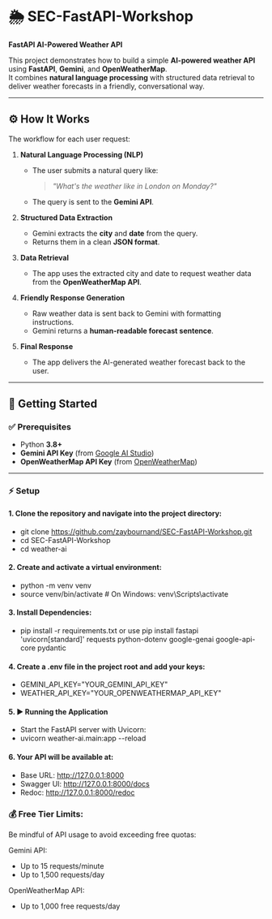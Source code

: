 # 🌦️ SEC-FastAPI-Workshop

**FastAPI AI-Powered Weather API**

This project demonstrates how to build a simple **AI-powered weather API** using **FastAPI**, **Gemini**, and **OpenWeatherMap**.  
It combines **natural language processing** with structured data retrieval to deliver weather forecasts in a friendly, conversational way.

---

## ⚙️ How It Works

The workflow for each user request:

1. **Natural Language Processing (NLP)**

   - The user submits a natural query like:
     > _"What's the weather like in London on Monday?"_
   - The query is sent to the **Gemini API**.

2. **Structured Data Extraction**

   - Gemini extracts the **city** and **date** from the query.
   - Returns them in a clean **JSON format**.

3. **Data Retrieval**

   - The app uses the extracted city and date to request weather data from the **OpenWeatherMap API**.

4. **Friendly Response Generation**

   - Raw weather data is sent back to Gemini with formatting instructions.
   - Gemini returns a **human-readable forecast sentence**.

5. **Final Response**
   - The app delivers the AI-generated weather forecast back to the user.

---

## 🚀 Getting Started

### ✅ Prerequisites

- Python **3.8+**
- **Gemini API Key** (from [Google AI Studio](https://aistudio.google.com/))
- **OpenWeatherMap API Key** (from [OpenWeatherMap](https://openweathermap.org/api))

---

### ⚡ Setup

#### 1. Clone the repository and navigate into the project directory:

- git clone https://github.com/zaybournand/SEC-FastAPI-Workshop.git
- cd SEC-FastAPI-Workshop
- cd weather-ai

#### 2. Create and activate a virtual environment:

- python -m venv venv
- source venv/bin/activate # On Windows: venv\Scripts\activate

#### 3. Install Dependencies:

- pip install -r requirements.txt or use pip install fastapi 'uvicorn[standard]' requests python-dotenv google-genai google-api-core pydantic

#### 4. Create a .env file in the project root and add your keys:

- GEMINI_API_KEY="YOUR_GEMINI_API_KEY"
- WEATHER_API_KEY="YOUR_OPENWEATHERMAP_API_KEY"

#### 5. ▶️ Running the Application

- Start the FastAPI server with Uvicorn:
- uvicorn weather-ai.main:app --reload

#### 6. Your API will be available at:

- Base URL: http://127.0.0.1:8000
- Swagger UI: http://127.0.0.1:8000/docs
- Redoc: http://127.0.0.1:8000/redoc

### 💰 Free Tier Limits:

Be mindful of API usage to avoid exceeding free quotas:

Gemini API:

- Up to 15 requests/minute
- Up to 1,500 requests/day

OpenWeatherMap API:

- Up to 1,000 free requests/day

